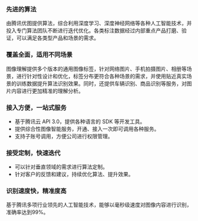 
### 先进的算法
由腾讯优图提供算法，综合利用深度学习、深度神经网络等各种人工智能技术，并投入专门算法团队不断进行迭代优化。各类标注数据经过内部重点产品打磨、验证，可以满足各类型产品和场景的需求。

### 覆盖全面，适用不同场景
图像理解提供多个版本的通用图像标签，针对网络图片、手机拍摄图片、相册等场景，进行针对性设计和优化，标签分布更符合各种场景的需求，并使用贴近真实场景的训练数据提升算法识别效果。同时，还提供车辆识别、商品识别等服务，对图片内容进行更加精准的理解分析。

### 接入方便，一站式服务
- 基于腾讯云 API 3.0，提供各种语言的 SDK 等开发工具。
- 提供综合性图像智能服务，开通、接入一次即可调用各种服务。
- 支持子账号调用，方便公司进行权限管理。

### 接受定制，快速迭代
- 可以针对垂直领域的需求进行算法定制。
- 针对客户的反馈和建议，持续优化算法、提升效果。

### 识别速度快，精准度高
基于腾讯多项行业领先的人工智能技术，能够以毫秒级速度对图像内容进行识别，准确率达到99%。  

